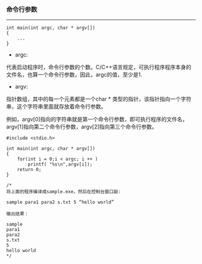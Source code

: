 ### 命令行参数

***

```
int main(int argc, char * argv[])
{
	...
}
```

* argc:

代表启动程序时，命令行参数的个数。C/C++语言规定，可执行程序程序本身的文件名，也算一个命令行参数，因此，argc的值，至少是1.

* argv:

指针数组，其中的每一个元素都是一个char * 类型的指针，该指针指向一个字符串，这个字符串里面就存放着命令行参数。

例如，argv[0]指向的字符串就是第一个命令行参数，即可执行程序的文件名，argv[1]指向第二个命令行参数，argv[2]指向第三个命令行参数。

```
#include <stdio.h>

int main(int argc, char * argv[])
{
	for(int i = 0;i < argc; i ++ )
		printf( "%s\n",argv[i]);
	return 0;
}

/*
将上面的程序编译成sample.exe，然后在控制台窗口敲:

sample para1 para2 s.txt 5 “hello world”

输出结果：

sample
para1
para2
s.txt
5
hello world
*/

```
